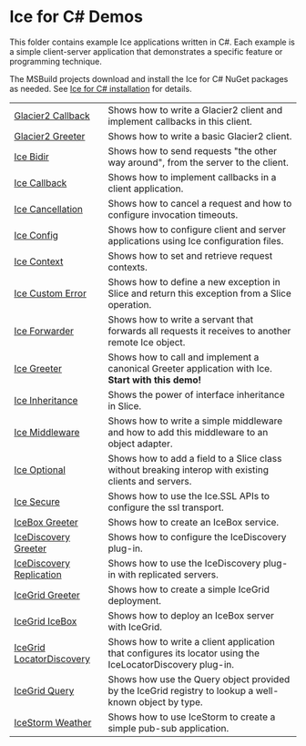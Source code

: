 # Ice for C# Demos

This folder contains example Ice applications written in C#. Each example is a simple client-server application that
demonstrates a specific feature or programming technique.

The MSBuild projects download and install the Ice for C# NuGet packages as needed. See [Ice for C# installation] for
details.

|                                                         |                                                                                                            |
| ------------------------------------------------------- | ---------------------------------------------------------------------------------------------------------- |
| [Glacier2 Callback](./Glacier2/Callback/)               | Shows how to write a Glacier2 client and implement callbacks in this client.                               |
| [Glacier2 Greeter](./Glacier2/Greeter/)                 | Shows how to write a basic Glacier2 client.                                                                |
| [Ice Bidir](./Ice/Bidir/)                               | Shows how to send requests "the other way around", from the server to the client.                          |
| [Ice Callback](./Ice/Callback/)                         | Shows how to implement callbacks in a client application.                                                  |
| [Ice Cancellation](./Ice/Cancellation/)                 | Shows how to cancel a request and how to configure invocation timeouts.                                    |
| [Ice Config](./Ice/Config/)                             | Shows how to configure client and server applications using Ice configuration files.                       |
| [Ice Context](./Ice/Context/)                           | Shows how to set and retrieve request contexts.                                                            |
| [Ice Custom Error](./Ice/CustomError/)                  | Shows how to define a new exception in Slice and return this exception from a Slice operation.             |
| [Ice Forwarder](./Ice/Forwarder/)                       | Shows how to write a servant that forwards all requests it receives to another remote Ice object.          |
| [Ice Greeter](./Ice/Greeter/)                           | Shows how to call and implement a canonical Greeter application with Ice. **Start with this demo!**        |
| [Ice Inheritance](./Ice/Inheritance/)                   | Shows the power of interface inheritance in Slice.                                                         |
| [Ice Middleware](./Ice/Middleware/)                     | Shows how to write a simple middleware and how to add this middleware to an object adapter.                |
| [Ice Optional](./Ice/Optional/)                         | Shows how to add a field to a Slice class without breaking interop with existing clients and servers.      |
| [Ice Secure](./Ice/secure/)                             | Shows how to use the Ice.SSL APIs to configure the ssl transport.                                          |
| [IceBox Greeter](./IceBox/Greeter/)                     | Shows how to create an IceBox service.                                                                     |
| [IceDiscovery Greeter](./IceDiscovery/Greeter/)         | Shows how to configure the IceDiscovery plug-in.                                                           |
| [IceDiscovery Replication](./IceDiscovery/Replication/) | Shows how to use the IceDiscovery plug-in with replicated servers.                                         |
| [IceGrid Greeter](./IceGrid/Greeter)                    | Shows how to create a simple IceGrid deployment.                                                           |
| [IceGrid IceBox](./IceGrid/IceBox/)                     | Shows how to deploy an IceBox server with IceGrid.                                                         |
| [IceGrid LocatorDiscovery](./IceGrid/LocatorDiscovery/) | Shows how to write a client application that configures its locator using the IceLocatorDiscovery plug-in. |
| [IceGrid Query](./IceGrid/Query/)                       | Shows how use the Query object provided by the IceGrid registry to lookup a well-known object by type.     |
| [IceStorm Weather](./IceStorm/Weather/)                 | Shows how to use IceStorm to create a simple pub-sub application.                                          |

[Ice for C# installation]: https://github.com/zeroc-ice/ice/blob/main/NIGHTLY.md#ice-for-c-1
